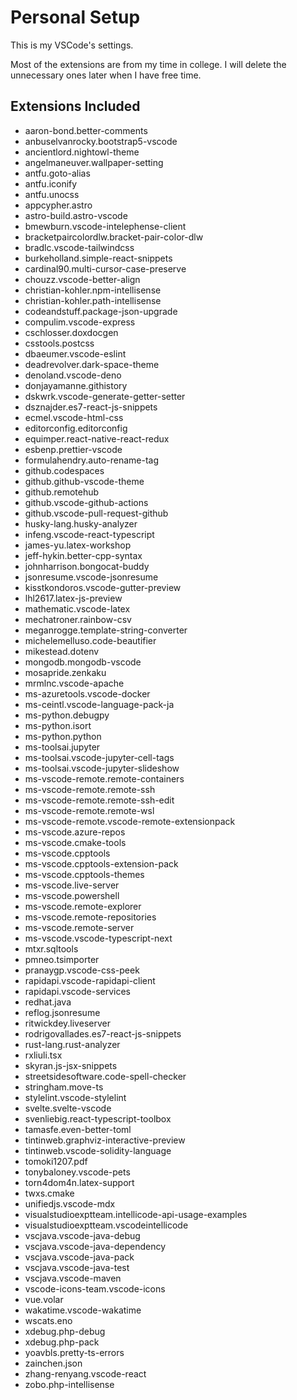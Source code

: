 # Personal Setup

This is my VSCode's settings.

Most of the extensions are from my time in college. I will delete the unnecessary ones later when I have free time.

## Extensions Included
- aaron-bond.better-comments
- anbuselvanrocky.bootstrap5-vscode
- ancientlord.nightowl-theme
- angelmaneuver.wallpaper-setting
- antfu.goto-alias
- antfu.iconify
- antfu.unocss
- appcypher.astro
- astro-build.astro-vscode
- bmewburn.vscode-intelephense-client
- bracketpaircolordlw.bracket-pair-color-dlw
- bradlc.vscode-tailwindcss
- burkeholland.simple-react-snippets
- cardinal90.multi-cursor-case-preserve
- chouzz.vscode-better-align
- christian-kohler.npm-intellisense
- christian-kohler.path-intellisense
- codeandstuff.package-json-upgrade
- compulim.vscode-express
- cschlosser.doxdocgen
- csstools.postcss
- dbaeumer.vscode-eslint
- deadrevolver.dark-space-theme
- denoland.vscode-deno
- donjayamanne.githistory
- dskwrk.vscode-generate-getter-setter
- dsznajder.es7-react-js-snippets
- ecmel.vscode-html-css
- editorconfig.editorconfig
- equimper.react-native-react-redux
- esbenp.prettier-vscode
- formulahendry.auto-rename-tag
- github.codespaces
- github.github-vscode-theme
- github.remotehub
- github.vscode-github-actions
- github.vscode-pull-request-github
- husky-lang.husky-analyzer
- infeng.vscode-react-typescript
- james-yu.latex-workshop
- jeff-hykin.better-cpp-syntax
- johnharrison.bongocat-buddy
- jsonresume.vscode-jsonresume
- kisstkondoros.vscode-gutter-preview
- lhl2617.latex-js-preview
- mathematic.vscode-latex
- mechatroner.rainbow-csv
- meganrogge.template-string-converter
- michelemelluso.code-beautifier
- mikestead.dotenv
- mongodb.mongodb-vscode
- mosapride.zenkaku
- mrmlnc.vscode-apache
- ms-azuretools.vscode-docker
- ms-ceintl.vscode-language-pack-ja
- ms-python.debugpy
- ms-python.isort
- ms-python.python
- ms-toolsai.jupyter
- ms-toolsai.vscode-jupyter-cell-tags
- ms-toolsai.vscode-jupyter-slideshow
- ms-vscode-remote.remote-containers
- ms-vscode-remote.remote-ssh
- ms-vscode-remote.remote-ssh-edit
- ms-vscode-remote.remote-wsl
- ms-vscode-remote.vscode-remote-extensionpack
- ms-vscode.azure-repos
- ms-vscode.cmake-tools
- ms-vscode.cpptools
- ms-vscode.cpptools-extension-pack
- ms-vscode.cpptools-themes
- ms-vscode.live-server
- ms-vscode.powershell
- ms-vscode.remote-explorer
- ms-vscode.remote-repositories
- ms-vscode.remote-server
- ms-vscode.vscode-typescript-next
- mtxr.sqltools
- pmneo.tsimporter
- pranaygp.vscode-css-peek
- rapidapi.vscode-rapidapi-client
- rapidapi.vscode-services
- redhat.java
- reflog.jsonresume
- ritwickdey.liveserver
- rodrigovallades.es7-react-js-snippets
- rust-lang.rust-analyzer
- rxliuli.tsx
- skyran.js-jsx-snippets
- streetsidesoftware.code-spell-checker
- stringham.move-ts
- stylelint.vscode-stylelint
- svelte.svelte-vscode
- svenliebig.react-typescript-toolbox
- tamasfe.even-better-toml
- tintinweb.graphviz-interactive-preview
- tintinweb.vscode-solidity-language
- tomoki1207.pdf
- tonybaloney.vscode-pets
- torn4dom4n.latex-support
- twxs.cmake
- unifiedjs.vscode-mdx
- visualstudioexptteam.intellicode-api-usage-examples
- visualstudioexptteam.vscodeintellicode
- vscjava.vscode-java-debug
- vscjava.vscode-java-dependency
- vscjava.vscode-java-pack
- vscjava.vscode-java-test
- vscjava.vscode-maven
- vscode-icons-team.vscode-icons
- vue.volar
- wakatime.vscode-wakatime
- wscats.eno
- xdebug.php-debug
- xdebug.php-pack
- yoavbls.pretty-ts-errors
- zainchen.json
- zhang-renyang.vscode-react
- zobo.php-intellisense